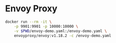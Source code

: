 # Envoy Proxy

```bash
docker run --rm -it \
    -p 9901:9901 -p 10000:10000 \
    -v $PWD/envoy-demo.yaml:/envoy-demo.yaml \
    envoyproxy/envoy:v1.18.2 -c /envoy-demo.yaml
```
